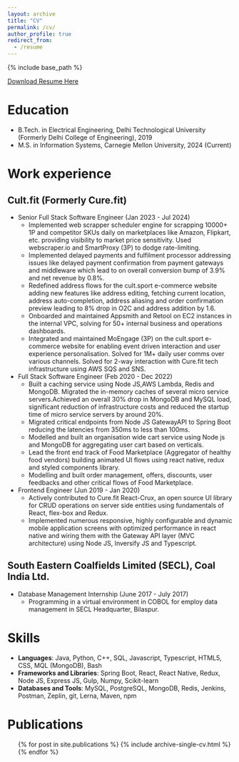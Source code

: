 ```yaml
---
layout: archive
title: "CV"
permalink: /cv/
author_profile: true
redirect_from:
  - /resume
---
```


{% include base_path %}

[Download Resume Here](https://drive.google.com/file/d/1ArukvhWEMHiAkwiORYjLLzY7os7iC5Uc/view?usp=sharing)

Education
======
* B.Tech. in Electrical Engineering, Delhi Technological University (Formerly Delhi College of Engineering), 2019
* M.S. in Information Systems, Carnegie Mellon University, 2024 (Current)

Work experience
======

## Cult.fit (Formerly Cure.fit)
* Senior Full Stack Software Engineer (Jan 2023 - Jul 2024)
  * Implemented web scrapper scheduler engine for scrapping 10000+ 1P and competitor SKUs daily on marketplaces like Amazon, Flipkart, etc. providing visibility to market price sensitivity. Used webscraper.io and SmartProxy (3P) to dodge rate-limiting.
  * Implemented delayed payments and fulfilment processor addressing issues like delayed payment confirmation from payment gateways and middleware which lead to on overall conversion bump of 3.9% and net revenue by 0.8%.
  * Redefined address flows for the cult.sport e-commerce website adding new features like address editing, fetching current location, address auto-completion, address aliasing and order confirmation preview leading to 8% drop in O2C and address addition by 1.6.
  * Onboarded and maintained Appsmith and Retool on EC2 instances in the internal VPC, solving for 50+ internal business and operations dashboards.
  * Integrated and maintained MoEngage (3P) on the cult.sport e-commerce website for enabling event driven interaction and user experience personalisation. Solved for 1M+ daily user comms over various channels. Solved for 2-way interaction with Cure.fit tech infrastructure using AWS SQS and SNS.
* Full Stack Software Engineer (Feb 2020 - Dec 2022)
  * Built a caching service using Node JS,AWS Lambda, Redis and MongoDB. Migrated the in-memory caches of several micro service servers.Achieved an overall 30% drop in MongoDB and MySQL load, significant reduction of infrastructure costs and reduced the startup time of micro service servers by around 20%.
  * Migrated critical endpoints from Node JS GatewayAPI to Spring Boot reducing the latencies from 350ms to less than 100ms.
  * Modelled and built an organisation wide cart service using Node js and MongoDB for aggregating user cart based on verticals.
  * Lead the front end track of Food Marketplace (Aggregator of healthy food vendors) building animated UI flows using react native, redux and styled components library.
  * Modelling and built order management, offers, discounts, user feedbacks and other critical flows of Food Marketplace.
* Frontend Engineer (Jun 2019 - Jan 2020)
  * Actively contributed to Cure.fit React-Crux, an open source UI library for CRUD operations on server side entities using fundamentals of React, flex-box and Redux.
  * Implemented numerous responsive, highly configurable and dynamic mobile application screens with optimized performance in react native and wiring them with the Gateway API layer (MVC architecture) using Node JS, Inversify JS and Typescript.

## South Eastern Coalfields Limited (SECL), Coal India Ltd.
* Database Management Internship (June 2017 - July 2017)
  * Programming in a virtual environment in COBOL for employ data management in SECL Headquarter, Bilaspur.
  
Skills
======
* **Languages**: Java, Python, C++, SQL, Javascript, Typescript, HTML5, CSS, MQL (MongoDB), Bash
* **Frameworks and Libraries**: Spring Boot, React, React Native, Redux, Node JS, Express JS, Gulp, Numpy, Scikit-learn
* **Databases and Tools**: MySQL, PostgreSQL, MongoDB, Redis, Jenkins, Postman, Zeplin, git, Lerna, Maven, npm

Publications
======
  <ul>{% for post in site.publications %}
    {% include archive-single-cv.html %}
  {% endfor %}</ul>
  
<!-- Talks
======
  <ul>{% for post in site.talks %}
    {% include archive-single-talk-cv.html %}
  {% endfor %}</ul> -->
  
<!-- Teaching
======
  <ul>{% for post in site.teaching %}
    {% include archive-single-cv.html %}
  {% endfor %}</ul>
  
Service and leadership
======
* Currently signed in to 43 different slack teams -->
